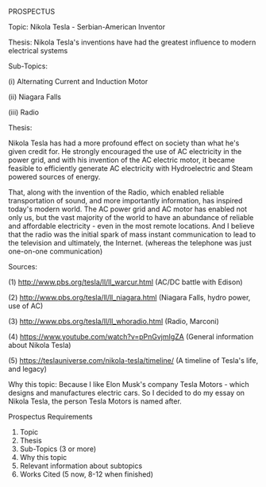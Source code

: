 PROSPECTUS

Topic: Nikola Tesla - Serbian-American Inventor

Thesis: Nikola Tesla's inventions have had the greatest influence to modern electrical systems

Sub-Topics: 

(i)   Alternating Current and Induction Motor

(ii)  Niagara Falls

(iii) Radio


Thesis:

Nikola Tesla has had a more profound effect on society than what he's given credit for. 
He strongly encouraged the use of AC electricity in the power grid, and with his invention of the AC electric motor, it became feasible to efficiently generate AC electricity with Hydroelectric and Steam powered sources of energy. 

That, along with the invention of the Radio, which enabled reliable transportation of sound, and more importantly information, has inspired today's modern world. The AC power grid and AC motor has enabled not only us, but the vast majority of the world to have an abundance of reliable and affordable electricity - even in the most remote locations. And I believe that the radio was the initial spark of mass instant communication to lead to the television and ultimately, the Internet. (whereas the telephone was just one-on-one communication)



Sources:

(1) http://www.pbs.org/tesla/ll/ll_warcur.html (AC/DC battle with Edison)

(2) http://www.pbs.org/tesla/ll/ll_niagara.html (Niagara Falls, hydro power, use of AC)

(3) http://www.pbs.org/tesla/ll/ll_whoradio.html (Radio, Marconi)

(4) https://www.youtube.com/watch?v=pPnGvjmIgZA (General information about Nikola Tesla)

(5) https://teslauniverse.com/nikola-tesla/timeline/ (A timeline of Tesla's life, and legacy)


Why this topic: Because I like Elon Musk's company Tesla Motors - which designs and manufactures electric cars. So I decided to do my essay on Nikola Tesla, the person Tesla Motors is named after. 



Prospectus Requirements
1. Topic
2. Thesis
3. Sub-Topics (3 or more)
4. Why this topic
5. Relevant information about subtopics
6. Works Cited (5 now, 8-12 when finished)
